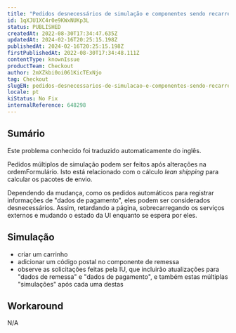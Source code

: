 ```yaml
---
title: "Pedidos desnecessários de simulação e componentes sendo recarregados"
id: 1qXJU1XC4r0e9KWxNUKp3L
status: PUBLISHED
createdAt: 2022-08-30T17:34:47.635Z
updatedAt: 2024-02-16T20:25:15.198Z
publishedAt: 2024-02-16T20:25:15.198Z
firstPublishedAt: 2022-08-30T17:34:48.111Z
contentType: knownIssue
productTeam: Checkout
author: 2mXZkbi0oi061KicTExNjo
tag: Checkout
slugEN: pedidos-desnecessarios-de-simulacao-e-componentes-sendo-recarregados
locale: pt
kiStatus: No Fix
internalReference: 648298
---
```


## Sumário

<div class="alert alert-info">
  <p>Este problema conhecido foi traduzido automaticamente do inglês.</p>
</div>


Pedidos múltiplos de simulação podem ser feitos após alterações na ordemFormulário. Isto está relacionado com o cálculo _lean shipping_ para calcular os pacotes de envio.

Dependendo da mudança, como os pedidos automáticos para registrar informações de "dados de pagamento", eles podem ser considerados desnecessários. Assim, retardando a página, sobrecarregando os serviços externos e mudando o estado da UI enquanto se espera por eles.



## Simulação



- criar um carrinho
- adicionar um código postal no componente de remessa
- observe as solicitações feitas pela IU, que incluirão atualizações para "dados de remessa" e "dados de pagamento", e também estas múltiplas "simulações" após cada uma destas



## Workaround


N/A

